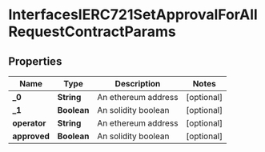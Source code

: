 

# InterfacesIERC721SetApprovalForAllRequestContractParams


## Properties

| Name | Type | Description | Notes |
|------------ | ------------- | ------------- | -------------|
|**_0** | **String** | An ethereum address |  [optional] |
|**_1** | **Boolean** | An solidity boolean |  [optional] |
|**operator** | **String** | An ethereum address |  [optional] |
|**approved** | **Boolean** | An solidity boolean |  [optional] |



